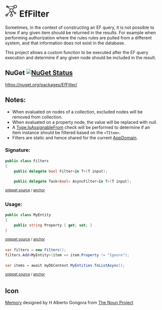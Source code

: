 <!--
GENERATED FILE - DO NOT EDIT
This file was generated by [MarkdownSnippets](https://github.com/SimonCropp/MarkdownSnippets).
Source File: /readme.source.md
To change this file edit the source file and then run MarkdownSnippets.
-->

# <img src="/src/icon.png" height="40px"> EfFilter

Sometimes, in the context of constructing an EF query, it is not possible to know if any given item should be returned in the results. For example when performing authorization where the rules rules are pulled from a different system, and that information does not exist in the database.

This project allows a custom function to be executed after the EF query execution and determine if any given node should be included in the result.


## NuGet [![NuGet Status](http://img.shields.io/nuget/v/EfFilter.svg?longCache=true&style=flat)](https://www.nuget.org/packages/EfFilter/)

https://nuget.org/packages/EfFilter/


## Notes:

 * When evaluated on nodes of a collection, excluded nodes will be removed from collection.
 * When evaluated on a property node, the value will be replaced with null.
 * A [Type.IsAssignableFrom](https://docs.microsoft.com/en-us/dotnet/api/system.type.isassignablefrom) check will be performed to determine if an item instance should be filtered based on the `<TItem>`.
 * Filters are static and hence shared for the current [AppDomain](https://docs.microsoft.com/en-us/dotnet/api/system.appdomain).


### Signature:

<!-- snippet: GlobalFiltersSignature -->
<a id='snippet-globalfilterssignature'/></a>
```cs
public class Filters
{
    public delegate bool Filter<in T>(T input);

    public delegate Task<bool> AsyncFilter<in T>(T input);
```
<sup>[snippet source](/src/EfFilter/Filters.cs#L8-L16) / [anchor](#snippet-globalfilterssignature)</sup>
<!-- endsnippet -->


### Usage:

<!-- snippet: add-filter -->
<a id='snippet-add-filter'/></a>
```cs
public class MyEntity
{
    public string Property { get; set; }
}
```
<sup>[snippet source](/src/Tests/GlobalFilterSnippets.cs#L9-L16) / [anchor](#snippet-add-filter)</sup>
<a id='snippet-add-filter-1'/></a>
```cs
var filters = new Filters();
filters.Add<MyEntity>(item => item.Property != "Ignore");

var items = await myDbContext.MyEntities.ToListAsync();
```
<sup>[snippet source](/src/Tests/GlobalFilterSnippets.cs#L20-L27) / [anchor](#snippet-add-filter-1)</sup>
<!-- endsnippet -->


## Icon

[Memory](https://thenounproject.com/term/database/1631008/) designed by H Alberto Gongora from [The Noun Project](https://thenounproject.com)
